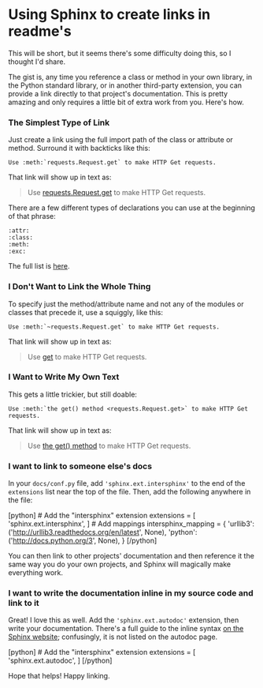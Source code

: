 # Using Sphinx to create links in readme's

This will be short, but it seems there's some difficulty doing this, so
I thought I'd share.

The gist is, any time you reference a class or method in your own library, in
the Python standard library, or in another third-party extension, you can
provide a link directly to that project's documentation. This is pretty amazing
and only requires a little bit of extra work from you. Here's how.

### The Simplest Type of Link

Just create a link using the full import path of the class or attribute or
method. Surround it with backticks like this:

    Use :meth:`requests.Request.get` to make HTTP Get requests.

That link will show up in text as:

> Use [requests.Request.get][get] to make HTTP Get requests.

[get]: http://docs.python-requests.org/en/latest/api/#requests.get

There are a few different types of declarations you can use at the beginning of
that phrase:

    :attr:
    :class:
    :meth:
    :exc:

The full list is [here][cross-reference].

[cross-reference]: http://sphinx-doc.org/latest/domains.html#cross-referencing-python-objects

### I Don't Want to Link the Whole Thing

To specify just the method/attribute name and not any of the modules or classes
that precede it, use a squiggly, like this:

    Use :meth:`~requests.Request.get` to make HTTP Get requests.

That link will show up in text as:

> Use [get][get] to make HTTP Get requests.

### I Want to Write My Own Text

This gets a little trickier, but still doable:

    Use :meth:`the get() method <requests.Request.get>` to make HTTP Get requests.

That link will show up in text as:

> Use [the get() method][get] to make HTTP Get requests.

### I want to link to someone else's docs

In your `docs/conf.py` file, add `'sphinx.ext.intersphinx'` to the end of the
`extensions` list near the top of the file. Then, add the following anywhere
in the file:

[python]
    # Add the "intersphinx" extension
    extensions = [
        'sphinx.ext.intersphinx',
    ]
    # Add mappings
    intersphinx_mapping = {
        'urllib3': ('http://urllib3.readthedocs.org/en/latest', None),
        'python': ('http://docs.python.org/3', None),
    }
[/python]

You can then link to other projects' documentation and then reference it the
same way you do your own projects, and Sphinx will magically make everything
work.

### I want to write the documentation inline in my source code and link to it

Great! I love this as well. Add the `'sphinx.ext.autodoc'` extension, then
write your documentation. There's a full guide to the inline syntax [on the
Sphinx website][autodoc]; confusingly, it is not listed on the autodoc page.

[python]
    # Add the "intersphinx" extension
    extensions = [
        'sphinx.ext.autodoc',
    ]
[/python]

[autodoc]: http://sphinx-doc.org/latest/domains.html#info-field-lists

Hope that helps! Happy linking.
